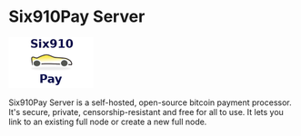 # Six910Pay Server

![](./Six910Pay-trans-blue.png)

Six910Pay Server is a self-hosted, open-source bitcoin payment processor. It's secure, private, censorship-resistant and free for all to use. It lets you link to an existing full node or create a new full node.

